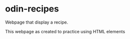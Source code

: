 # odin-recipes
Webpage that display a recipe. 

This webpage as created to practice using HTML elements 

